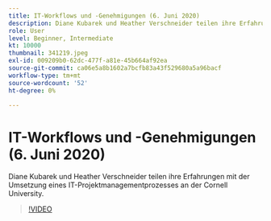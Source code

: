 ```yaml
---
title: IT-Workflows und -Genehmigungen (6. Juni 2020)
description: Diane Kubarek und Heather Verschneider teilen ihre Erfahrungen mit der Umsetzung eines IT-Projektmanagementprozesses an der Cornell University.
role: User
level: Beginner, Intermediate
kt: 10000
thumbnail: 341219.jpeg
exl-id: 009209b0-62dc-477f-a81e-45b664af92ea
source-git-commit: ca06e5a8b1602a7bcfb83a43f529680a5a96bacf
workflow-type: tm+mt
source-wordcount: '52'
ht-degree: 0%

---
```


# IT-Workflows und -Genehmigungen (6. Juni 2020)

Diane Kubarek und Heather Verschneider teilen ihre Erfahrungen mit der Umsetzung eines IT-Projektmanagementprozesses an der Cornell University.

>[!VIDEO](https://video.tv.adobe.com/v/341219/?quality=12&learn=on)
